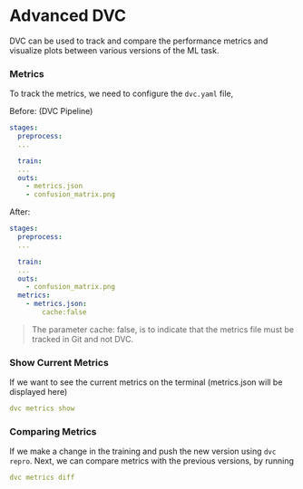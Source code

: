 # Advanced DVC

DVC can be used to track and compare the performance metrics and visualize plots between various versions of the ML task. 

### Metrics
To track the metrics, we need to configure the `dvc.yaml` file,

Before: (DVC Pipeline)
```yaml
stages:
  preprocess:
  ...

  train:
  ...
  outs:
    - metrics.json
    - confusion_matrix.png
```

After:
```yaml
stages:
  preprocess:
  ...

  train:
  ...
  outs:
    - confusion_matrix.png
  metrics:
    - metrics.json:
        cache:false
```
> The parameter cache: false, is to indicate that the metrics file must be tracked in Git and not DVC.

### Show Current Metrics
If we want to see the current metrics on the terminal (metrics.json will be displayed here)
```yaml
dvc metrics show
```

### Comparing Metrics
If we make a change in the training and push the new version using `dvc repro`.
Next, we can compare metrics with the previous versions, by running
```yaml
dvc metrics diff
```



